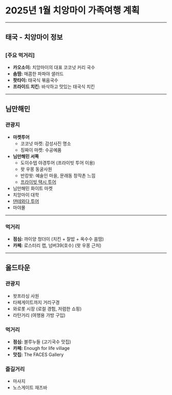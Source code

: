 # 2025년 1월 치앙마이 가족여행 계획

---
## 태국 - 치앙마이 정보

## 

### **[주요 먹거리]**
- **카오소이:** 치앙마이의 대표 코코넛 커리 국수
- **솜땀:** 매콤한 파파야 샐러드
- **팟타이:** 태국식 볶음국수
- **프라이드 치킨:** 바삭하고 맛있는 태국식 치킨

---

## 님만해민

### 관광지

- **마켓투어**
  - 코코넛 마켓: 감성사진 명소
  - 징짜이 마켓: 수공예품
- **님만해민 서쪽**
  - 도이수텝 야경투어 (프라이빗 투어 이용)
  - 왓 우몽 동굴사원
  - 반캉왓: 예술인 마을, 문래동 창작촌 느낌
  - [프라이빗 택시 투어](https://experiences.myrealtrip.com/products/3446475)
- 님만해민 화이트 마켓
- 치앙마이 대학
- [댄테와다 투어](https://www.kkday.com/ko/product/164615)
- 마야몰

---

### 먹거리
- **점심:** 까이양 청더이 (치킨 + 찰밥 + 옥수수 쏨땀)
- **카페:** 로스터리 랩, 넘버39(호수) (왓 우몽 근처)

---

## 올드타운

### 관광지

- 왓프라싱 사원
- 타페게이트까지 거리구경
- 와로롯 시장 (로컬 경험, 저렴한 쇼핑)
- 라탄거리 (여행용 가방 구입)

### 먹거리

- **점심:** 블루누들 (고기국수 맛집)
- **카페:** Enough for life village
- **맛집:** The FACES Gallery

### 즐길거리

- 마사지
- 노스게이트 재즈바
